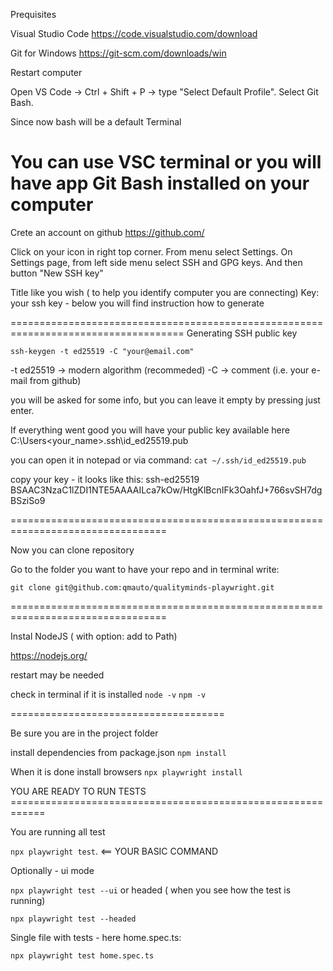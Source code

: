 Prequisites

Visual Studio Code
https://code.visualstudio.com/download

Git for Windows
https://git-scm.com/downloads/win

Restart computer 

Open VS Code → Ctrl + Shift + P → type "Select Default Profile".
Select Git Bash.

Since now bash will be a default Terminal

You can use VSC terminal or you will have app Git Bash installed on your computer
====================================================================================
Crete an account on github
https://github.com/

Click on your icon in right top corner. 
From menu select Settings.
On Settings page, from left side menu select SSH and GPG keys. And then button "New SSH key"

Title like you wish ( to help you identify computer you are connecting)
Key: your ssh key - below you will find instruction how to generate  

====================================================================================
Generating SSH public key

`ssh-keygen -t ed25519 -C "your@email.com"`

-t ed25519 → modern algorithm (recommeded)
-C → comment (i.e. your e-mail from github)

you will be asked for some info, but you can leave it empty by pressing just enter.

If everything went good you will have your public key available here
C:\Users\<your_name>\.ssh\id_ed25519.pub

you can open it in notepad or via command: 
`cat ~/.ssh/id_ed25519.pub`

copy your key - it looks like this:
ssh-ed25519 BSAAC3NzaC1lZDI1NTE5AAAAILca7kOw/HtgKlBcnIFk3OahfJ+766svSH7dgBSziSo9

=================================================================================


Now you can clone repository

Go to the folder you want to have your repo and in terminal write: 

`git clone git@github.com:qmauto/qualityminds-playwright.git`

=================================================================================

Instal NodeJS ( with option: add to Path)

https://nodejs.org/

restart may be needed

check in terminal if it is installed
`node -v`
`npm -v`


=====================================

Be sure you are in the project folder

install dependencies from package.json
`npm install`

When it is done install browsers
`npx playwright install`


YOU ARE READY TO RUN TESTS ============================================================

You are running all test 

`npx playwright test`. <== YOUR BASIC COMMAND

Optionally - ui mode

`npx playwright test --ui`
or headed ( when you see how the test is running)

`npx playwright test --headed`


Single file with tests - here home.spec.ts:

`npx playwright test home.spec.ts`

